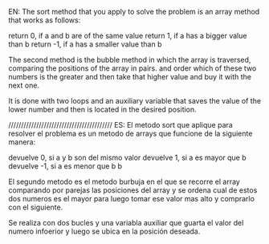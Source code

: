 EN:
The sort method that you apply to solve the problem is an array method that works as follows:

return 0, if a and b are of the same value
return 1, if a has a bigger value than b
return -1, if a has a smaller value than b

The second method is the bubble method in which the array is traversed, comparing the positions of the array in pairs.
and order which of these two numbers is the greater and then take that higher value and buy it with the next one.

It is done with two loops and an auxiliary variable that saves the value of the lower number and then is located in the desired position.

/////////////////////////////////////////
ES:
El metodo sort que aplique para resolver el problema es un metodo de arrays que funcione de la siguiente manera:

devuelve 0, si a y b son del mismo valor
devuelve 1, si a es mayor que b
devuelve -1, si a es menor que b b

El segundo metodo es el metodo burbuja en el que se recorre el array comparando por parejas las posiciones del array
y se ordena cual de estos dos numeros es el mayor para luego tomar ese valor mas alto y comprarlo con el siguiente.

Se realiza con dos bucles y una variabla auxiliar que guarta el valor del numero infoerior y luego se ubica en la posición deseada.